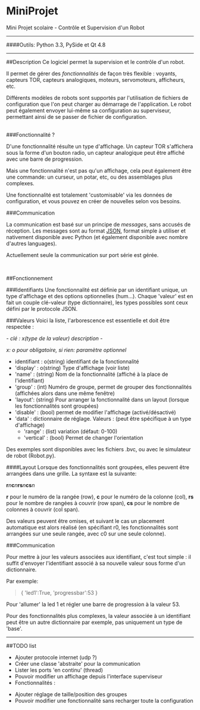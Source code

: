 MiniProjet
==========

Mini Projet scolaire - Contrôle et Supervision d'un Robot

---
####Outils:
Python 3.3, PySide et Qt 4.8

---

##Description
Ce logiciel permet la supervision et le contrôle d'un robot.

Il permet de gérer des *fonctionnalités* de façon très flexible : voyants, capteurs TOR, capteurs analogiques, moteurs, servomoteurs, afficheurs, etc.

Différents modèles de robots sont supportés par l'utilisation de fichiers de configuration que l'on peut charger au démarrage de l'application.
Le robot peut également envoyer lui-même sa configuration au superviseur, permettant ainsi de se passer de fichier de configuration.

</br>
###Fonctionnalité ?

D'une fonctionnalité résulte un type d'affichage. Un capteur TOR s'affichera sous la forme d'un bouton radio, un capteur analogique peut être affiché avec une barre de progression.

Mais une fonctionnalité n'est pas qu'un affichage, cela peut également être une commande: un curseur, un potar, etc, ou des assemblages plus complexes.

Une fonctionnalité est totalement 'customisable' via les données de configuration, et vous pouvez en créer de nouvelles selon vos besoins.


###Communication

La communication est basé sur un principe de *messages*, sans accusés de réception.
Les messages sont au format [JSON][1], format simple à utiliser et nativement disponible avec Python (et également disponible avec nombre d'autres languages).

[1]: http://www.json.org "JSON"

Actuellement seule la communication sur port série est gérée.

</br>

##Fonctionnement

###Identifiants
Une fonctionnalité est définie par un identifiant unique, un type d'affichage et des options optionnelles (hum…).
Chaque 'valeur' est en fait un couple clé-valeur (type dictionnaire), les types possibles sont ceux défini par le protocole JSON.


###Valeurs
Voici la liste, l'arborescence est essentielle et doit être respectée :

*- clé : x(type de la valeur) description -*

*x: o pour obligatoire, si rien: paramètre optionnel*

* identifiant : o(string) identifiant de la fonctionnalité
* 'display' : o(string) Type d'affichage (voir liste)
* 'name' : (string) Nom de la fonctionnalité (affiché à la place de l'identifiant)
* 'group' : (int) Numéro de groupe, permet de grouper des fonctionnalités (affichées alors dans une même fenêtre)
* 'layout': (string) Pour arranger la fonctionnalité dans un layout (lorsque les fonctionnalités sont groupées)
* 'disable' : (bool) permet de modifier l'affichage (activé/désactivé)
* 'data' : dictionnaire de réglage. Valeurs : (peut être spécifique à un type d'affichage)
  * 'range' : (list) variation (défaut: 0-100)
  * 'vertical' : (bool) Permet de changer l'orientation

Des exemples sont disponibles avec les fichiers .bvc, ou avec le simulateur de robot (Robot.py).


####Layout
Lorsque des fonctionnalités sont groupées, elles peuvent être arrangées dans une grille. La syntaxe est la suivante:

**r***n***c***n***rs***n***cs***n*

**r** pour le numéro de la rangée (row),
**c** pour le numéro de la colonne (col),
**rs** pour le nombre de rangées à couvrir (row span),
**cs** pour le nombre de colonnes à couvrir (col span).

Des valeurs peuvent être omises, et suivant le cas un placement automatique est alors réalisé (en spécifiant r0, les fonctionnalités sont arrangées sur une seule rangée, avec c0 sur une seule colonne).


###Communication

Pour mettre à jour les valeurs associées aux identifiant, c'est tout simple : il suffit d'envoyer l'identifiant associé à sa nouvelle valeur sous forme d'un dictionnaire.

Par exemple:
> { 'led1':True, 'progressbar':53 }

Pour 'allumer' la led 1 et régler une barre de progression à la valeur 53.

Pour des fonctionnalités plus complexes, la valeur associée à un identifiant peut être un autre dictionnaire par exemple, pas uniquement un type de 'base'.

---

##TODO list

* Ajouter protocole internet (udp ?)
* Créer une classe 'abstraite' pour la communication
* Lister les ports 'en continu' (thread)
* Pouvoir modifier un affichage depuis l'interface superviseur
* Fonctionnalités :
 - Ajouter réglage de taille/position des groupes
 - Pouvoir modifier une fonctionnalité sans recharger toute la configuration


